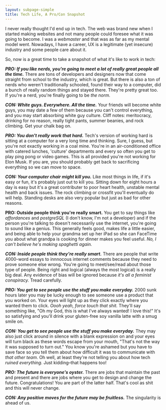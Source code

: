 ```yaml
---
layout: subpage-simple
title: Tech Life, A Pro/Con Snapshot
---
```

I never really thought I'd end up in tech. The web was brand new when I started making websites and not many people could foresee what it was going to become. I was a *webmaster* and that was as far as my mental model went. Nowadays, I have a career, UX is a legitimate (yet insecure) industry and some people care about it.

So, now is a great time to take a snapshot of what it's like to work in tech:

***PRO: If you like nerds, you're going to meet a lot of really great people all the time.***
There are tons of developers and designers now that come straight from school to the industry, which is great. But there is also a ton of nerds who weren't traditionally schooled, found their way to a computer, did a bunch of really random things and stayed there. They're pretty great too. If you're a nerd, you're finally going to be *the norm.*

***CON: White guys. Everywhere. All the time.***
Your friends will become white guys, you may date a few of them because you can't control everything, and you may start absorbing white guy culture. Cliff notes: meritocracy, drinking for no reason, really tight pants, summer beanies, and rock climbing. Get your chalk bag on.

***PRO: You don't really work that hard.***
Tech's version of working hard is sitting at a computer for a very long time and thinking. Sure, I guess, but you're not exactly working in a coal mine. You're in an air-conditioned office with catered lunches, 'culture' departments and every so often you get to play ping pong or video games. This is all provided you're not working for Elon Musk. If you are, you should probably get back to sacrificing everything so we can move to space.

***CON: Your computer chair might kill you.***
Like most things in life, if it's easy or fun, it's probably just out to kill you. Sitting down for eight hours a day is easy but it's a great contributer to poor heart health, unstable mental health and back issues. The rock climbing or crossfit you'll eventually do will help. Standing desks are also very popular but just as bad for other reasons.

**PRO: Outside people think you're really smart.**
You get to say things like *affordances* and *postgreSQL* (I don't know, I'm not a developer) and if the person you're talking to doesn't necessarily use the internet, you're going to sound like a genius. This generally feels good, makes life a little easier, and being able to help your grandma set up her iPad so she can FaceTime you about what grandpa is cooking for dinner makes you feel useful. *No, I can't believe he's making spaghetti again.*

***CON: Inside people think they're really smart.***
There are people that write 4000-word essays to innnocous internet comments because they need to prove someone else wrong. You're going to meet/see/read about those type of people. Being right and logical (always the most logical) is a really big deal. Any evidence of bias will be ignored because *it's all a feminist conspiracy.* Tread carefully.

***PRO: You get to see people use the stuff you make everyday.***
2000 sunk hours later you may be lucky enough to see someone use a product that you worked on. Your eyes will light up as they click exactly where you wanted them to click. *Oooh yeah, force touch that shit.* They'll say something like, "Oh my God, this is what I've always wanted! I love this!" It's so satisfying and you'll drink your gluten-free soy vanilla latte with a smug smile on.

***CON: You get to see people use the stuff you make everyday.*** 
They may also just click around in silence with a blank expression on and your eyes will turn black as these words escape from your mouth, "That's not the way it was supposed to turn out." You know you're ashamed but you have to save face so you tell them about how difficult it was to communicate with *that other team*. Oh well, at least they're not telling you about how tech *ruined everything.* Just kidding–that happens too!

***PRO: The future is everyone's oyster.***
There are jobs that maintain the past and present and there are jobs where you get to design and change the future. Congratulations! You are part of the latter half. That's cool as shit and this will never change.

***CON: Any positive moves for the future may be fruitless.***
The singularity is ahead of us.